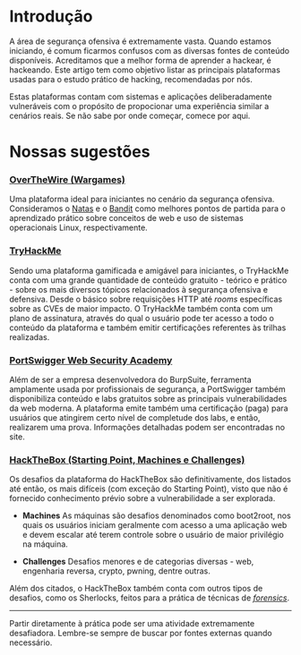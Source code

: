 # Introdução

A área de segurança ofensiva é extremamente vasta. Quando estamos iniciando, é comum ficarmos confusos com as diversas fontes de conteúdo disponíveis. Acreditamos que a melhor forma de aprender a hackear, é hackeando. Este artigo tem como objetivo listar as principais plataformas usadas para o estudo prático de hacking, recomendadas por nós. 

Estas plataformas contam com sistemas e aplicações deliberadamente vulneráveis com o propósito de propocionar uma experiência similar a cenários reais. Se não sabe por onde começar, comece por aqui.

# Nossas sugestões

### [OverTheWire (Wargames)](https://overthewire.org/wargames/)

Uma plataforma ideal para iniciantes no cenário da segurança ofensiva. Consideramos o [Natas](https://overthewire.org/wargames/natas/) e o [Bandit](https://overthewire.org/wargames/bandit/) como melhores pontos de partida para o aprendizado prático sobre conceitos de web e uso de sistemas operacionais Linux, respectivamente.

### [TryHackMe](https://tryhackme.com/)

Sendo uma plataforma gamificada e amigável para iniciantes, o TryHackMe conta com uma grande quantidade de conteúdo gratuito - teórico e prático - sobre os mais diversos tópicos relacionados à segurança ofensiva e defensiva. Desde o básico sobre requisições HTTP até _rooms_ específicas sobre as CVEs de maior impacto. O TryHackMe também conta com um plano de assinatura, através do qual o usuário pode ter acesso a todo o conteúdo da plataforma e também emitir certificações referentes às trilhas realizadas.

### [PortSwigger Web Security Academy](https://portswigger.net/web-security/)

Além de ser a empresa desenvolvedora do BurpSuite, ferramenta amplamente usada por profissionais de segurança, a PortSwigger também disponibiliza conteúdo e labs gratuitos sobre as principais vulnerabilidades da web moderna. A plataforma emite também uma certificação (paga) para usuários que atingirem certo nível de completude dos labs, e então, realizarem uma prova. Informações detalhadas podem ser encontradas no site.

### [HackTheBox (Starting Point, Machines e Challenges)](https://app.hackthebox.com)

Os desafios da plataforma do HackTheBox são definitivamente, dos listados até então, os mais difíceis (com exceção do Starting Point), visto que não é fornecido conhecimento prévio sobre a vulnerabilidade a ser explorada.

- **Machines** 
	As máquinas são desafios denominados como boot2root, nos quais os usuários iniciam geralmente com acesso a uma aplicação web e devem escalar até terem controle sobre o usuário de maior privilégio na máquina.
    
- **Challenges**
	Desafios menores e de categorias diversas - web, engenharia reversa, crypto, pwning, dentre outras.
    

Além dos citados, o HackTheBox também conta com outros tipos de desafios, como os Sherlocks, feitos para a prática de técnicas de [_forensics_](https://en.wikipedia.org/wiki/Digital_forensics).
___

Partir diretamente à prática pode ser uma atividade extremamente desafiadora. Lembre-se sempre de buscar por fontes externas quando necessário.